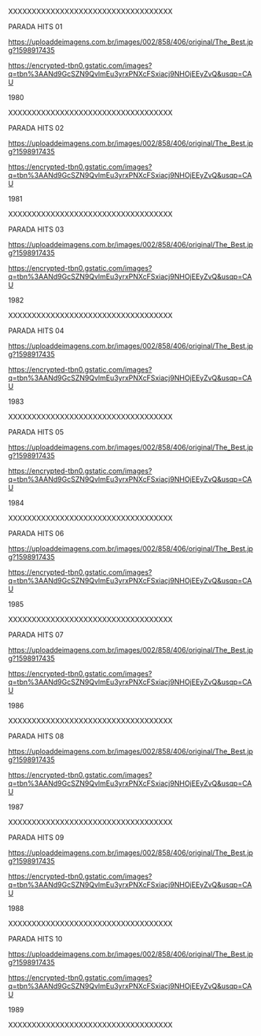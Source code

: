 XXXXXXXXXXXXXXXXXXXXXXXXXXXXXXXXXXX

<channels>
<channel>

<name>PARADA HITS 01</name>

<thumbnail>https://uploaddeimagens.com.br/images/002/858/406/original/The_Best.jpg?1598917435</thumbnail>

<externallink></externallink>

<fanart>https://encrypted-tbn0.gstatic.com/images?q=tbn%3AANd9GcSZN9QvlmEu3yrxPNXcFSxiacj9NHOjEEyZvQ&usqp=CAU</fanart>

<info>1980</info>

</channel>
</channels>

XXXXXXXXXXXXXXXXXXXXXXXXXXXXXXXXXXX

<channels>
<channel>

<name>PARADA HITS 02</name>

<thumbnail>https://uploaddeimagens.com.br/images/002/858/406/original/The_Best.jpg?1598917435</thumbnail>

<externallink></externallink>

<fanart>https://encrypted-tbn0.gstatic.com/images?q=tbn%3AANd9GcSZN9QvlmEu3yrxPNXcFSxiacj9NHOjEEyZvQ&usqp=CAU</fanart>

<info>1981</info>

</channel>
</channels>

XXXXXXXXXXXXXXXXXXXXXXXXXXXXXXXXXXX

<channels>
<channel>

<name>PARADA HITS 03</name>

<thumbnail>https://uploaddeimagens.com.br/images/002/858/406/original/The_Best.jpg?1598917435</thumbnail>

<externallink></externallink>

<fanart>https://encrypted-tbn0.gstatic.com/images?q=tbn%3AANd9GcSZN9QvlmEu3yrxPNXcFSxiacj9NHOjEEyZvQ&usqp=CAU</fanart>

<info>1982</info>

</channel>
</channels>

XXXXXXXXXXXXXXXXXXXXXXXXXXXXXXXXXXX

<channels>
<channel>

<name>PARADA HITS 04</name>

<thumbnail>https://uploaddeimagens.com.br/images/002/858/406/original/The_Best.jpg?1598917435</thumbnail>

<externallink></externallink>

<fanart>https://encrypted-tbn0.gstatic.com/images?q=tbn%3AANd9GcSZN9QvlmEu3yrxPNXcFSxiacj9NHOjEEyZvQ&usqp=CAU</fanart>

<info>1983</info>

</channel>
</channels>

XXXXXXXXXXXXXXXXXXXXXXXXXXXXXXXXXXX

<channels>
<channel>

<name>PARADA HITS 05</name>

<thumbnail>https://uploaddeimagens.com.br/images/002/858/406/original/The_Best.jpg?1598917435</thumbnail>

<externallink></externallink>

<fanart>https://encrypted-tbn0.gstatic.com/images?q=tbn%3AANd9GcSZN9QvlmEu3yrxPNXcFSxiacj9NHOjEEyZvQ&usqp=CAU</fanart>

<info>1984</info>

</channel>
</channels>

XXXXXXXXXXXXXXXXXXXXXXXXXXXXXXXXXXX

<channels>
<channel>

<name>PARADA HITS 06</name>

<thumbnail>https://uploaddeimagens.com.br/images/002/858/406/original/The_Best.jpg?1598917435</thumbnail>

<externallink></externallink>

<fanart>https://encrypted-tbn0.gstatic.com/images?q=tbn%3AANd9GcSZN9QvlmEu3yrxPNXcFSxiacj9NHOjEEyZvQ&usqp=CAU</fanart>

<info>1985</info>

</channel>
</channels>

XXXXXXXXXXXXXXXXXXXXXXXXXXXXXXXXXXX

<channels>
<channel>

<name>PARADA HITS 07</name>

<thumbnail>https://uploaddeimagens.com.br/images/002/858/406/original/The_Best.jpg?1598917435</thumbnail>

<externallink></externallink>

<fanart>https://encrypted-tbn0.gstatic.com/images?q=tbn%3AANd9GcSZN9QvlmEu3yrxPNXcFSxiacj9NHOjEEyZvQ&usqp=CAU</fanart>

<info>1986</info>

</channel>
</channels>

XXXXXXXXXXXXXXXXXXXXXXXXXXXXXXXXXXX

<channels>
<channel>

<name>PARADA HITS 08</name>

<thumbnail>https://uploaddeimagens.com.br/images/002/858/406/original/The_Best.jpg?1598917435</thumbnail>

<externallink></externallink>

<fanart>https://encrypted-tbn0.gstatic.com/images?q=tbn%3AANd9GcSZN9QvlmEu3yrxPNXcFSxiacj9NHOjEEyZvQ&usqp=CAU</fanart>

<info>1987</info>

</channel>
</channels>

XXXXXXXXXXXXXXXXXXXXXXXXXXXXXXXXXXX

<channels>
<channel>

<name>PARADA HITS 09</name>

<thumbnail>https://uploaddeimagens.com.br/images/002/858/406/original/The_Best.jpg?1598917435</thumbnail>

<externallink></externallink>

<fanart>https://encrypted-tbn0.gstatic.com/images?q=tbn%3AANd9GcSZN9QvlmEu3yrxPNXcFSxiacj9NHOjEEyZvQ&usqp=CAU</fanart>

<info>1988</info>

</channel>
</channels>

XXXXXXXXXXXXXXXXXXXXXXXXXXXXXXXXXXX

<channels>
<channel>

<name>PARADA HITS 10</name>

<thumbnail>https://uploaddeimagens.com.br/images/002/858/406/original/The_Best.jpg?1598917435</thumbnail>

<externallink></externallink>

<fanart>https://encrypted-tbn0.gstatic.com/images?q=tbn%3AANd9GcSZN9QvlmEu3yrxPNXcFSxiacj9NHOjEEyZvQ&usqp=CAU</fanart>

<info>1989</info>

</channel>
</channels>

XXXXXXXXXXXXXXXXXXXXXXXXXXXXXXXXXXX
